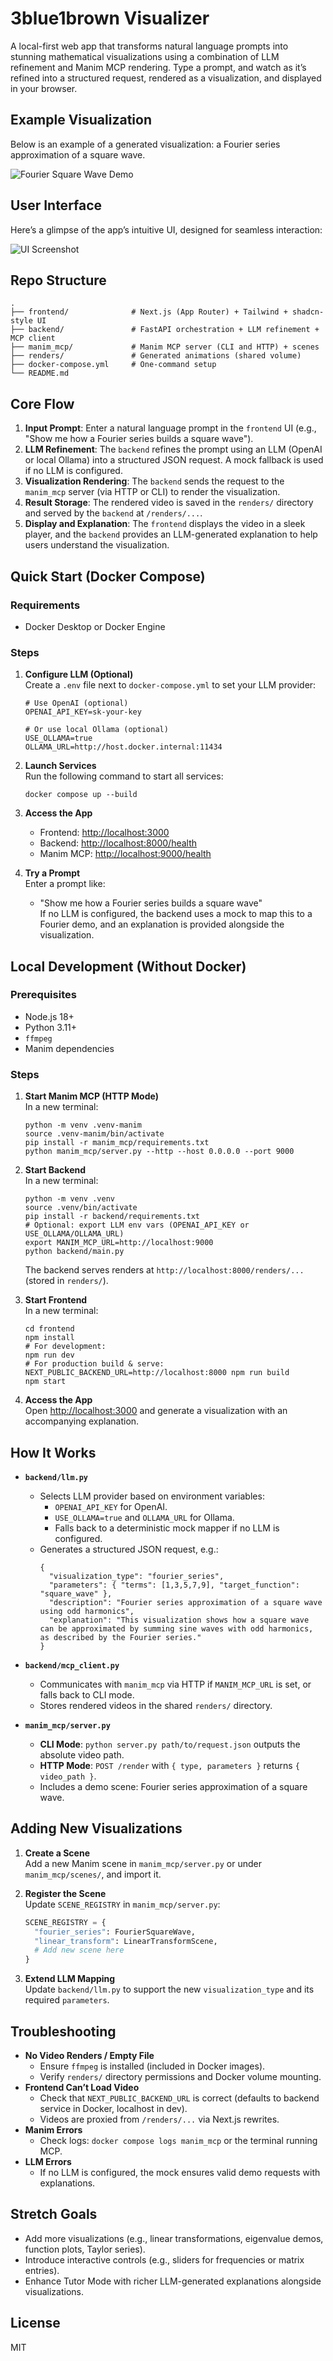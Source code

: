 # 3blue1brown Visualizer

A local-first web app that transforms natural language prompts into stunning mathematical visualizations using a combination of LLM refinement and Manim MCP rendering. Type a prompt, and watch as it’s refined into a structured request, rendered as a visualization, and displayed in your browser.

## Example Visualization

Below is an example of a generated visualization: a Fourier series approximation of a square wave.

![Fourier Square Wave Demo](renders/FourierSquareWave.gif)

## User Interface

Here’s a glimpse of the app’s intuitive UI, designed for seamless interaction:

![UI Screenshot](image.png)

## Repo Structure

```
.
├── frontend/              # Next.js (App Router) + Tailwind + shadcn-style UI
├── backend/               # FastAPI orchestration + LLM refinement + MCP client
├── manim_mcp/             # Manim MCP server (CLI and HTTP) + scenes
├── renders/               # Generated animations (shared volume)
├── docker-compose.yml     # One-command setup
└── README.md
```

## Core Flow

1. **Input Prompt**: Enter a natural language prompt in the `frontend` UI (e.g., "Show me how a Fourier series builds a square wave").
2. **LLM Refinement**: The `backend` refines the prompt using an LLM (OpenAI or local Ollama) into a structured JSON request. A mock fallback is used if no LLM is configured.
3. **Visualization Rendering**: The `backend` sends the request to the `manim_mcp` server (via HTTP or CLI) to render the visualization.
4. **Result Storage**: The rendered video is saved in the `renders/` directory and served by the `backend` at `/renders/...`.
5. **Display and Explanation**: The `frontend` displays the video in a sleek player, and the `backend` provides an LLM-generated explanation to help users understand the visualization.

## Quick Start (Docker Compose)

### Requirements
- Docker Desktop or Docker Engine

### Steps
1. **Configure LLM (Optional)**  
   Create a `.env` file next to `docker-compose.yml` to set your LLM provider:
   ```
   # Use OpenAI (optional)
   OPENAI_API_KEY=sk-your-key

   # Or use local Ollama (optional)
   USE_OLLAMA=true
   OLLAMA_URL=http://host.docker.internal:11434
   ```

2. **Launch Services**  
   Run the following command to start all services:
   ```
   docker compose up --build
   ```

3. **Access the App**  
   - Frontend: [http://localhost:3000](http://localhost:3000)
   - Backend: [http://localhost:8000/health](http://localhost:8000/health)
   - Manim MCP: [http://localhost:9000/health](http://localhost:9000/health)

4. **Try a Prompt**  
   Enter a prompt like:
   - "Show me how a Fourier series builds a square wave"  
   If no LLM is configured, the backend uses a mock to map this to a Fourier demo, and an explanation is provided alongside the visualization.

## Local Development (Without Docker)

### Prerequisites
- Node.js 18+
- Python 3.11+
- `ffmpeg`
- Manim dependencies

### Steps
1. **Start Manim MCP (HTTP Mode)**  
   In a new terminal:
   ```
   python -m venv .venv-manim
   source .venv-manim/bin/activate
   pip install -r manim_mcp/requirements.txt
   python manim_mcp/server.py --http --host 0.0.0.0 --port 9000
   ```

2. **Start Backend**  
   In a new terminal:
   ```
   python -m venv .venv
   source .venv/bin/activate
   pip install -r backend/requirements.txt
   # Optional: export LLM env vars (OPENAI_API_KEY or USE_OLLAMA/OLLAMA_URL)
   export MANIM_MCP_URL=http://localhost:9000
   python backend/main.py
   ```
   The backend serves renders at `http://localhost:8000/renders/...` (stored in `renders/`).

3. **Start Frontend**  
   In a new terminal:
   ```
   cd frontend
   npm install
   # For development:
   npm run dev
   # For production build & serve:
   NEXT_PUBLIC_BACKEND_URL=http://localhost:8000 npm run build
   npm start
   ```

4. **Access the App**  
   Open [http://localhost:3000](http://localhost:3000) and generate a visualization with an accompanying explanation.

## How It Works

- **`backend/llm.py`**  
  - Selects LLM provider based on environment variables:
    - `OPENAI_API_KEY` for OpenAI.
    - `USE_OLLAMA=true` and `OLLAMA_URL` for Ollama.
    - Falls back to a deterministic mock mapper if no LLM is configured.
  - Generates a structured JSON request, e.g.:
    ```
    {
      "visualization_type": "fourier_series",
      "parameters": { "terms": [1,3,5,7,9], "target_function": "square_wave" },
      "description": "Fourier series approximation of a square wave using odd harmonics",
      "explanation": "This visualization shows how a square wave can be approximated by summing sine waves with odd harmonics, as described by the Fourier series."
    }
    ```

- **`backend/mcp_client.py`**  
  - Communicates with `manim_mcp` via HTTP if `MANIM_MCP_URL` is set, or falls back to CLI mode.
  - Stores rendered videos in the shared `renders/` directory.

- **`manim_mcp/server.py`**  
  - **CLI Mode**: `python server.py path/to/request.json` outputs the absolute video path.
  - **HTTP Mode**: `POST /render` with `{ type, parameters }` returns `{ video_path }`.
  - Includes a demo scene: Fourier series approximation of a square wave.

## Adding New Visualizations

1. **Create a Scene**  
   Add a new Manim scene in `manim_mcp/server.py` or under `manim_mcp/scenes/`, and import it.

2. **Register the Scene**  
   Update `SCENE_REGISTRY` in `manim_mcp/server.py`:
   ```python
   SCENE_REGISTRY = {
     "fourier_series": FourierSquareWave,
     "linear_transform": LinearTransformScene,
     # Add new scene here
   }
   ```

3. **Extend LLM Mapping**  
   Update `backend/llm.py` to support the new `visualization_type` and its required `parameters`.

## Troubleshooting

- **No Video Renders / Empty File**  
  - Ensure `ffmpeg` is installed (included in Docker images).
  - Verify `renders/` directory permissions and Docker volume mounting.
- **Frontend Can’t Load Video**  
  - Check that `NEXT_PUBLIC_BACKEND_URL` is correct (defaults to backend service in Docker, localhost in dev).
  - Videos are proxied from `/renders/...` via Next.js rewrites.
- **Manim Errors**  
  - Check logs: `docker compose logs manim_mcp` or the terminal running MCP.
- **LLM Errors**  
  - If no LLM is configured, the mock ensures valid demo requests with explanations.

## Stretch Goals

- Add more visualizations (e.g., linear transformations, eigenvalue demos, function plots, Taylor series).
- Introduce interactive controls (e.g., sliders for frequencies or matrix entries).
- Enhance Tutor Mode with richer LLM-generated explanations alongside visualizations.

## License

MIT